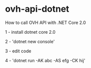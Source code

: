 # ovh-api-dotnet
How to call OVH API with .NET Core 2.0

1 - install dotnet core 2.0

2 - 'dotnet new console'

3 - edit code

4 - 'dotnet run -AK abc -AS efg -CK hij'
